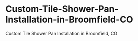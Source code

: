 # Custom-Tile-Shower-Pan-Installation-in-Broomfield-CO
Custom Tile Shower Pan Installation in Broomfield, CO
